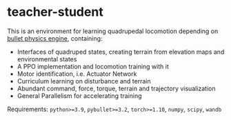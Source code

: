 # teacher-student

This is an environment for learning quadrupedal locomotion depending on [bullet physics engine](https://github.com/bulletphysics/bullet3), containing:

- Interfaces of quadruped states, creating terrain from elevation maps and environmental states
- A PPO implementation and locomotion training with it
- Motor identification, i.e. Actuator Network
- Curriculum learning on disturbance and terrain
- Abundant command, force, torque, terrain and trajectory visualization 
- General Parallelism for accelerating training

Requirements: `python>=3.9`, `pybullet>=3.2`, `torch>=1.10`, `numpy`, `scipy`, `wandb`